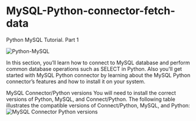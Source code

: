﻿# MySQL-Python-connector-fetch-data
 
 Python MySQL Tutorial. Part 1
 
 
![Python-MySQL](https://user-images.githubusercontent.com/29576337/218214260-74a464a4-37f0-4faf-8e87-2939b7fba672.png)

In this section, you’ll learn how to connect to MySQL database and perform common database operations such as SELECT in Python. Also you'll get started with MySQL Python connector by learning about the MySQL Python connector’s features and how to install it on your system.

MySQL Connector/Python versions
You will need to install the correct versions of Python, MySQL, and Connect/Python. The following table illustrates the compatible versions of Connect/Python, MySQL, and Python:
![MySQL Connector Python versions](https://user-images.githubusercontent.com/29576337/218214528-38a8a3f1-cccc-46ff-9307-4e0d197e7f98.png)
